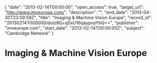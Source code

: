 {
  "date": "2013-02-14T00:00:00", 
  "open_access": true, 
  "target_url": "http://www.imveurope.com/", 
  "description": "", 
  "end_date": "2013-04-30T23:59:59Z", 
  "title": "Imaging & Machine Vision Europe", 
  "record_id": "20130214T000000/duIz8Q+qSxU16qaypvpYbQ==", 
  "publisher": "imveurope.com", 
  "start_date": "2013-02-14T00:00:00Z", 
  "subject": "Cambridge Network"
}

# Imaging & Machine Vision Europe

